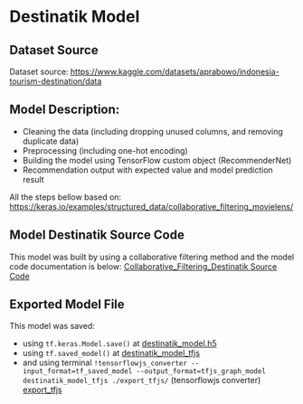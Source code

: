 # Destinatik Model

## Dataset Source
Dataset source: https://www.kaggle.com/datasets/aprabowo/indonesia-tourism-destination/data


## Model Description:
- Cleaning the data (including dropping unused columns, and removing duplicate data)
- Preprocessing (including one-hot encoding)
- Building the model using TensorFlow custom object (RecommenderNet)
- Recommendation output with expected value and model prediction result

All the steps bellow based on: https://keras.io/examples/structured_data/collaborative_filtering_movielens/


## Model Destinatik Source Code
This model was built by using a collaborative filtering method and the model code documentation is below:
[Collaborative_Filtering_Destinatik Source Code](https://github.com/destinatik-team/destinatik/blob/ml-path/Collaborative_Filtering_Destinatik.ipynb)


## Exported Model File
This model was saved:
- using `tf.keras.Model.save()` at [destinatik_model.h5](https://github.com/destinatik-team/destinatik/blob/ml-path/destinatik_model_v3.h5)
- using `tf.saved_model()` at [destinatik_model_tfjs](https://github.com/destinatik-team/destinatik/tree/ml-path/destinatik_model_tfjs)
- and using terminal `!tensorflowjs_converter --input_format=tf_saved_model --output_format=tfjs_graph_model destinatik_model_tfjs ./export_tfjs/` (tensorflowjs converter) [export_tfjs](https://github.com/destinatik-team/destinatik/tree/ml-path/export_tfjs)
